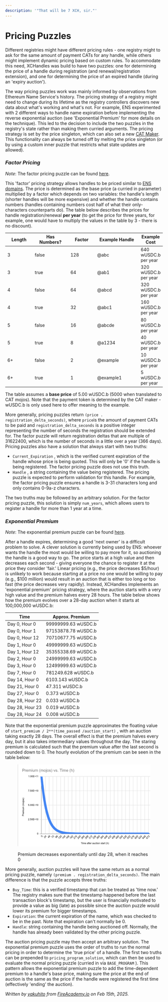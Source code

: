 ```yaml
---
description: '"That will be 7 XCH, sir."'
---
```


# Pricing Puzzles

Different registries might have different pricing rules - one registry might to ask for the same amount of payment CATs for any handle, while others might implement dynamic pricing based on custom rules. To accommodate this need, XCHandles was build to have two puzzles: one for determining the price of a handle during registration (and renewal/registration extension), and one for determining the price of an expired handle (during an 'expiry auction').

The way pricing puzzles work was mainly informed by observations from Ethereum Name Service's history. The pricing strategy of a registry might need to change during its lifetime as the registry controllers discovers new data about what's working and what's not. For example, ENS experimented with 2 different ways to handle name expiration before implementing the reverse exponential auction (see 'Exponential Premium' for more details on the technique). This led to the decision to include the two puzzles in the registry's state rather than making them curried arguments. The pricing strategy is set by the price singleton, which can also set a new [CAT Maker](https://docs.catalog.cat/technical-manual/other-useful-concepts#cat-makers). This functionality can always be turned off by melting the price singleton (or by using a custom inner puzzle that restricts what state updates are allowed).

### _Factor Pricing_

_Note_: The factor pricing puzzle can be found [here](https://github.com/Yakuhito/slot-machine/blob/master/puzzles/default_puzzles/factor_pricing.clsp).

This 'factor' pricing strategy allows handles to be priced similar to [ENS domains](https://docs.ens.domains/faq#what-does-it-cost-to-register-a-eth-domain). The price is determined as the base price (a curried in parameter) multiplied by a factor which depends on two variables: the handle's length (shorter handles will be more expensive) and whether the handle contains numbers (handles containing numbers cost half of what their only-characters counterparts do). The table below describes the prices for handle registration/renewal **per year** (to get the price for three years, for example, one would have to multiply the values in the table by 3 - there is no discount).

<table><thead><tr><th width="100">Length</th><th width="130" data-type="checkbox">Has Numbers?</th><th width="100">Factor</th><th width="173">Example Handle</th><th>Example Cost</th></tr></thead><tbody><tr><td>3</td><td>false</td><td>128</td><td>@abc</td><td>640 wUSDC.b per year</td></tr><tr><td>3</td><td>true</td><td>64</td><td>@ab1</td><td>320 wUSDC.b per year</td></tr><tr><td>4</td><td>false</td><td>64</td><td>@abcd</td><td>320 wUSDC.b per year</td></tr><tr><td>4</td><td>true</td><td>32</td><td>@abc1</td><td>160 wUSDC.b per year</td></tr><tr><td>5</td><td>false</td><td>16</td><td>@abcde</td><td>80 wUSDC.b per year</td></tr><tr><td>5</td><td>true</td><td>8</td><td>@a1234</td><td>40 wUSDC.b per year</td></tr><tr><td>6+</td><td>false</td><td>2</td><td>@example</td><td>10 wUSDC.b per year</td></tr><tr><td>6+</td><td>true</td><td>1</td><td>@example1</td><td>5 wUSDC.b per year</td></tr></tbody></table>

The table assumes a **base price** of 5.00 wUSDC.b (5000 when translated to CAT mojos). Note that the payment token is determined by the CAT maker - wUSDC.b is only used here to offer meaning to the example.

More generally, pricing puzzles return `(price . registration_delta_seconds)`, where `price`is the amount of payment CATs to be paid and `registration_delta_seconds` is a positive integer representing the number of seconds the registration should be extended for. The factor puzzle will return registration deltas that are multiple of 31622400, which is the number of seconds in a little over a year (366 days). Pricing puzzles also have a solution that always start with two truths:

* `Current_Expiration` , which is the verified current expiration of the handle whose price is being quoted. This will only be '0' if the handle is being registered. The factor pricing puzzle does not use this truth.
* `Handle` , a string containing the value being registered. The pricing puzzle is expected to perform validation for this handle. For example, the factor pricing puzzle ensures a handle is 3-31 characters long and only contains 0-9a-z characters.

The two truths may be followed by an arbitrary solution. For the factor pricing puzzle, this solution is simply `num_years`, which allows users to register a handle for more than 1 year at a time.

### _Exponential Premium_

_Note_: The exponential premium puzzle can be found [here](https://github.com/Yakuhito/slot-machine/blob/master/puzzles/default_puzzles/exponential_premium.clsp).

After a handle expires, determining a good 'next owner' is a difficult problem to solve. A clever solution is currently being used by ENS: whoever wants the handle the most would be willing to pay more for it, so auctioning the handle is a good way to go. The price starts at a high value and then decreases each second - giving everyone the chance to register it at the price they consider 'fair.' Linear pricing (e.g., the price decreases $5/hour) is unlikely to work because starting at a price no one would be willing to pay (e.g., $100 million) would result in an auction that is either too long or too fast (the price decreases very rapidly). Instead, XCHandles implements an 'exponential premium' pricing strategy, where the auction starts with a very high value and the premium halves every 28 hours. The table below shows how the premium evolves over a 28-day auction when it starts at 100,000,000 wUSDC.b:&#x20;

| Time            | Approx. Premium     |
| --------------- | ------------------- |
| Day 0, Hour 0   | 99999999.63 wUSDC.b |
| Day 0, Hour 1   | 97153878.78 wUSDC.b |
| Day 0, Hour 12  | 70710677.75 wUSDC.b |
| Day 1, Hour 0   | 49999999.63 wUSDC.b |
| Day 1, Hour 12  | 35355338.69 wUSDC.b |
| Day 2, Hour 0   | 24999999.63 wUSDC.b |
| Day 3, Hour 0   | 12499999.63 wUSDC.b |
| Day 7, Hour 0   | 781249.628 wUSDC.b  |
| Day 14, Hour 0  | 6103.143 wUSDC.b    |
| Day 21, Hour 0  | 47.311 wUSDC.b      |
| Day 27, Hour 0  | 0.373 wUSDC.b       |
| Day 28, Hour 22 | 0.033 wUSDC.b       |
| Day 28, Hour 23 | 0.019 wUSDC.b       |
| Day 28, Hour 24 | 0.008 wUSDC.b       |

Note that the exponential premium puzzle approximates the floating value of `start_premium / 2**(time_passed /auction_start)` , with an auction taking exactly 28 days. The overall effect is that the premium halves every day, but it also takes intermediary values throughout the day. The staring premium is calculated such that the premium value after the last second is rounded down to 0. The hourly evolution of the premium can be seen in the table below:

<figure><img src="../.gitbook/assets/image (1).png" alt=""><figcaption><p>Premium decreases exponentially until day 28, when it reaches 0</p></figcaption></figure>

More generally, auction puzzles will have the same return as a normal pricing puzzle, namely `(premium . registration_delta_seconds)`. The main difference is that the puzzle accepts three truths:

* `Buy_Time`: this is a verified timestamp that can be treated as 'time now.' The registry makes sure that the timestamp happened before the last transaction block's timestamp, but the user is financially motivated to provide a value as big (late) as possible since the auction puzzle would lower its premium for bigger timestamps.
* `Expiration`: the current expiration of the name, which was checked to be in the past. Note that expiration can't normally be 0.
* `Handle`: string containing the handle being auctioned off. Normally, the handle has already been validated by the other pricing puzzle.

The auction pricing puzzle may then accept an arbitrary solution. The exponential premium puzzle uses the order of truths to run the normal pricing in order to determine the 'true price' of a handle. The first two truths can be prepended to `pricing_program_solution`, which can then be used to evaluate the normal pricing puzzle (curried in via `BASE_PROGRAM` ). This pattern allows the exponential premium puzzle to add the time-dependent premium to a handle's base price, making sure the price at the end of auction is the same as the price if the handle were registered the first time (effectively 'ending' the auction).

_Written by_ [_yakuhito_](https://x.com/yakuh1t0) _from_ [_FireAcademy.io_](https://fireacademy.io/) _on Feb 15th, 2025._
